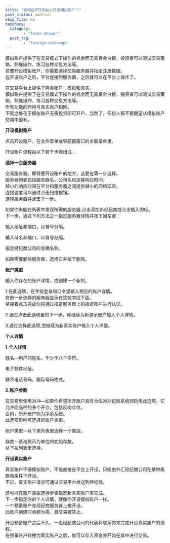 ```yaml
---
title: "如何在MT5平台上开设模拟账户？"
post_status: publish
skip_file: no
taxonomy:
  category:
        - "forex-answer"
  post_tag:
        - "foreign-exchange"
---
```


模拟账户提供了在交易模式下操作的机会而无需真金白银，投资者可以测试交易策略、熟练操作、练习各种交易方法等。  
若要开设模拟账户，你需要选择交易服务器并指定注册数据。  
在开设账户之后，平台连接到服务器，之后就可以在平台上操作了。

在交易平台上提供了两类账户：模拟和真实。  
模拟账户提供了在交易模式下操作的机会而无需真金白银，投资者可以测试交易策略、熟练操作、练习各种交易方法等。  
所有功能的作用与真实账户相同。  
不同之处在于模拟账户无需投资即可开户，当然了，任何人都不要期望从模拟账户交易中盈利。

**开设模拟账户**

点击开设账户，在文件菜单或导航器窗口的关联菜单里。

开设账户流程由以下若干步骤组成：

**选择一台服务器**

交易服务器，即将要开设账户的地方，这要在第一步选择。  
服务器列表包括服务器名，公司名和连接响应时间。  
越小的响应时间在平台和服务器之间提供越小的网络延迟。  
连接速度可以通过点击扫描按钮。  
选择服务器并点击下一步。

如果你未能在列表中发现所需的服务器,点击添加新经纪商或点击插入图标。  
下一步，通过下列方法之一指定服务器详情并按下回车键：

输入地址和端口，以冒号分隔。

输入域名和端口，以冒号分隔。

指定经纪商公司的准确名称。

如果需要删除服务器，选择它并按下删除。

**账户类型**

输入你存在的账户详情，或创建一个新的。

1.在此选项，在字段登录和口令里输入相应的账户详情。  
在前一步选择的服务器显示在这些字段下面。  
紧接着点击完成你将通过指定服务器上的指定账户进行认证。

2.通过点击此选项里的下一步，你继续为新演示账户输入个人详情。

3.通过选择此选项,您继续为新真实账户输入个人详情。

**个人详情**

**1.个人详情**

姓名―用户的姓名，不少于八个字符。

电子邮件地址。

联系电话号码，国际号码格式。

**2.账户参数**

在交易里使用对冲―如果你希望所开账户具有仓位对冲记账系统则启用此选项，它允许同品种的多个开仓，包括反向仓位。  
否则，所开账户则为净余系统。  
此选项影响可选择的账户类型。

账户类型―从下来列表里选择一个类型。

存款―基准货币为单位的初始存款。  
从下拉列表里选择。

**开设真实账户**

真实账户不像模拟账户，不能直接在平台上开设，只能由外汇经纪商公司在某种条款和条件下开设。  
不过，真实账户请求可通过交易平台发送到经纪商。

这可以在账户类型选择步骤指定新真实账户来完成。  
下一步指定你的个人详情，就像你开设模拟账户一样。  
一个预备账户在经纪商服务器上被开设。  
此账户创建时余额为零，且交易被禁止。

开设预备账户之后不久，一名经纪商公司的代表将联系你来完成开设真实账户的流程。  
在预备账户转换为真实账户之后，你可以存入资金并开始在其中进行交易。
